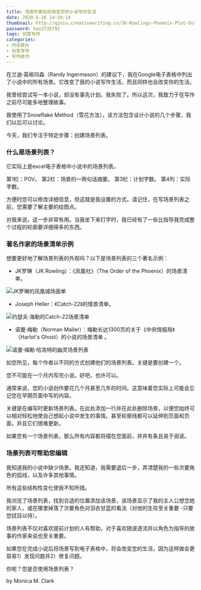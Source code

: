 ```yaml
---
title: 场景列表如何改变您的小说写作生活
date: 2020-5-26 14:39:14
thumbnail: http://qiniu.creativewriting.cn/JK-Rowlings-Phoenix-Plot-Outline.jpg
password: hao3735791
tags: 创意写作
categories:
- 内在提升 
- 创意写作
- 写作技巧
---
```


在兰迪·英格玛森（Randy Ingermason）的建议下，我在Google电子表格中列出了小说中的所有场景。它改变了我的小说写作生活，而且同样也会改变你的生活。

我曾经尝试写一本小说，却没有事先计划。我失败了。所以这次，我致力于在写作之前尽可能多地整理故事。

我使用了Snowflake Method（雪花方法），该方法包含设计小说的几个步骤，我们以后可以讨论。

今天，我们专注于特定步骤：创建场景列表。

### 什么是场景列表？

它实际上是excel电子表格中小说中的场景列表。

第1栏：POV。
第2栏：场景的一两句话摘要。
第3栏：计划字数。
第4列：实际字数。

方便时您可以修改详细信息，但这就是我设置的方式。请记住，在写场景列表之前，您需要了解主要的绘图点。

对我来说，这一步非常有用。当我坐下来打字时，我已经有了一些比指导我完成整个过程的轮廓要详细得多的东西。

### 著名作家的场景清单示例

想要更好地了解场景列表的外观吗？以下是场景列表的三个著名示例：

- JK罗琳（JK Rowling）：《凤凰社》（The Order of the Phoenix）的场景清单。 

![JK罗琳的凤凰城场面单](http://qiniu.creativewriting.cn/JK-Rowlings-Phoenix-Plot-Outline.jpg)

- Joseph Heller：《Catch-22》的情景清单。

![约瑟夫·海勒的Catch-22场景清单](http://qiniu.creativewriting.cn/Joseph-Heller-list.jpg)

- 诺曼·梅勒（Norman Mailer）：梅勒长达1300页的关于《中央情报局》（Harlot's Ghost）的小说的场景清单  。

![诺曼·梅勒·哈洛特的幽灵场景列表](http://qiniu.creativewriting.cn/mailerharlotoutlinefullsize.jpg)

如您所见，每个作者以不同的方式创建他们的场景列表。关键是要创建一个。

您不可能在一个月内写完小说。好吧，也许可以。

通常来说，您的小说创作要花几个月甚至几年的时间。这意味着您实际上可能会忘记您在早期页面中写的内容。

关键是在编写时更新场景列表。在此处添加一行并在此处删除场景，以便您始终可以相对轻松地使自己想起小说中发生的事情。甚至轮廓线都可以延伸到页面和页面，并且它们很难更新。

如果您有一个场景列表，那么所有内容都将摆在您面前，井井有条且易于阅读。

### 场景列表可帮助您编辑

我知道我的小说中缺少场景。我还知道，我需要退后一步，弄清楚我的一些次要角色的弧线，以及许多其他事情。

所有这些结构性变化使我不知所措。

我浏览了场景列表，找到合适的位置添加该场景，该场景显示了我的主人公想念她的家人，或在哪里掉落了次要角色对羽衣甘蓝的看法（对他的生存至关重要 -只要您拭目以待）。

场景列表不仅对喜欢提前计划的人有帮助，对于喜欢随波逐流并以角色为指导的故事的作家来说也至关重要。

如果您在完成小说后将场景写到电子表格中，将会改变您的生活，因为这样做会更容易1）发现问题并2）修复问题。

你呢？您是否使用场景列表？

by Monica M. Clark
